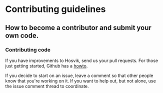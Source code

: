 # Contributing guidelines

## How to become a contributor and submit your own code.

### Contributing code

If you have improvements to Hosvik, send us your pull requests. For those just getting started, Github has a [howto](https://help.github.com/articles/using-pull-requests/).

If you decide to start on an issue, leave a comment so that other people know that you're working on it. If you want to help out, but not alone, use the issue comment thread to coordinate.
